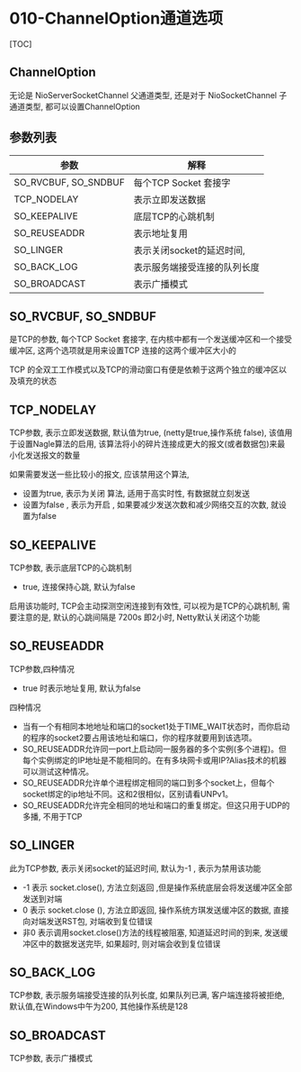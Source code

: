 # 010-ChannelOption通道选项

[TOC]

## ChannelOption

无论是 NioServerSocketChannel  父通道类型, 还是对于 NioSocketChannel 子通道类型, 都可以设置ChannelOption

## 参数列表

| 参数                 | 解释                         |
| -------------------- | ---------------------------- |
| SO_RVCBUF, SO_SNDBUF | 每个TCP Socket 套接字        |
| TCP_NODELAY          | 表示立即发送数据             |
| SO_KEEPALIVE         | 底层TCP的心跳机制            |
| SO_REUSEADDR         | 表示地址复用                 |
| SO_LINGER            | 表示关闭socket的延迟时间,    |
| SO_BACK_LOG          | 表示服务端接受连接的队列长度 |
| SO_BROADCAST         | 表示广播模式                 |

## SO_RVCBUF, SO_SNDBUF

是TCP的参数, 每个TCP Socket 套接字, 在内核中都有一个发送缓冲区和一个接受缓冲区, 这两个选项就是用来设置TCP 连接的这两个缓冲区大小的

TCP 的全双工工作模式以及TCP的滑动窗口有便是依赖于这两个独立的缓冲区以及填充的状态

## TCP_NODELAY

TCP参数, 表示立即发送数据, 默认值为true, (netty是true,操作系统 false), 该值用于设置Nagle算法的启用, 该算法将小的碎片连接成更大的报文(或者数据包)来最小化发送报文的数量

如果需要发送一些比较小的报文, 应该禁用这个算法, 

- 设置为true, 表示为关闭 算法, 适用于高实时性, 有数据就立刻发送
- 设置为false , 表示为开启 ,  如果要减少发送次数和减少网络交互的次数, 就设置为false

## SO_KEEPALIVE

TCP参数, 表示底层TCP的心跳机制

- true, 连接保持心跳, 默认为false

启用该功能时, TCP会主动探测空闲连接到有效性, 可以视为是TCP的心跳机制, 需要注意的是, 默认的心跳间隔是 7200s 即2小时, Netty默认关闭这个功能

## SO_REUSEADDR

TCP参数,四种情况 

- true 时表示地址复用, 默认为false

四种情况 

- 当有一个有相同本地地址和端口的socket1处于TIME_WAIT状态时，而你启动的程序的socket2要占用该地址和端口，你的程序就要用到该选项。
- SO_REUSEADDR允许同一port上启动同一服务器的多个实例(多个进程)。但每个实例绑定的IP地址是不能相同的。在有多块网卡或用IP?Alias技术的机器可以测试这种情况。
- SO_REUSEADDR允许单个进程绑定相同的端口到多个socket上，但每个socket绑定的ip地址不同。这和2很相似，区别请看UNPv1。
- SO_REUSEADDR允许完全相同的地址和端口的重复绑定。但这只用于UDP的多播, 不用于TCP
  

## SO_LINGER

此为TCP参数, 表示关闭socket的延迟时间, 默认为-1 , 表示为禁用该功能

- -1 表示 socket.close(), 方法立刻返回 ,但是操作系统底层会将发送缓冲区全部发送到对端
- 0 表示 socket.close (), 方法立即返回, 操作系统方琪发送缓冲区的数据, 直接向对端发送RST包, 对端收到复位错误
- 非0 表示调用socket.close()方法的线程被阻塞, 知道延迟时间的到来, 发送缓冲区中的数据发送完毕, 如果超时, 则对端会收到复位错误

## SO_BACK_LOG

TCP参数, 表示服务端接受连接的队列长度, 如果队列已满, 客户端连接将被拒绝, 默认值,在Windows中午为200, 其他操作系统是128

## SO_BROADCAST

TCP参数, 表示广播模式